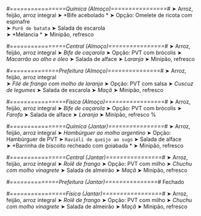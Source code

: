 
*#================Química (Almoço)================#*
➤ Arroz, feijão, arroz integral
➤ *Bife acebolado *
➤ Opção: Omelete de ricota com espinafre   
➤ `Purê de batata`
➤ Salada de escarola   
➤ *Melancia *
➤ Minipão, refresco

*#================Central (Almoço)================#*
➤ Arroz, feijão, arroz integral
➤ *Bife de caçarola*
➤ Opção: PVT com brócolis
➤ *Macarrão ao alho e óleo*
➤ Salada de alface
➤ *Laranja*
➤ Minipão, refresco

*#==============Prefeitura (Almoço)===============#*
➤ Arroz, feijão, arroz integral  
➤ *Filé de frango com molho de laranja*
➤ Opção: PVT com salsa
➤ *Cuscuz de legumes*
➤ Salada de escarola
➤ *Maçã*
➤ Minipão, refresco 

*#================Física (Almoço)=================#*
➤ Arroz, feijão, arroz integral
➤ *Bife de caçarola*
➤ Opção: PVT com brócolis
➤ *Farofa*
➤ Salada de alface
➤ *Laranja*
➤ Minipão, refresco
%

*#================Química (Jantar)================#*
➤ Arroz, feijão, arroz integral
➤ *Hambúrguer ao molho argentino*
➤ Opção: Hambúrguer de PVT 
➤ `Ravióli de queijo ao sugo`
➤ Salada de alface    
➤ *Barrinha de biscoito recheado com goiabada *
➤ Minipão, refresco

*#================Central (Jantar)================#*
➤ Arroz, feijão, arroz integral
➤ *Rolê de frango*
➤ Opção: PVT com milho
➤ *Chuchu com molho vinagrete*
➤ Salada de almeirão
➤ *Maçã*
➤ Minipão, refresco

*#==============Prefeitura (Jantar)===============#*
Fechado

*#================Física (Jantar)=================#*
➤ Arroz, feijão, arroz integral
➤ *Rolê de frango*
➤ Opção: PVT com milho
➤ *Chuchu com molho vinagrete*
➤ Salada de almeirão
➤ *Maçã*
➤ Minipão, refresco
